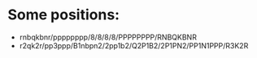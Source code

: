# Some positions:

* rnbqkbnr/pppppppp/8/8/8/8/PPPPPPPP/RNBQKBNR
* r2qk2r/pp3ppp/B1nbpn2/2pp1b2/Q2P1B2/2P1PN2/PP1N1PPP/R3K2R
